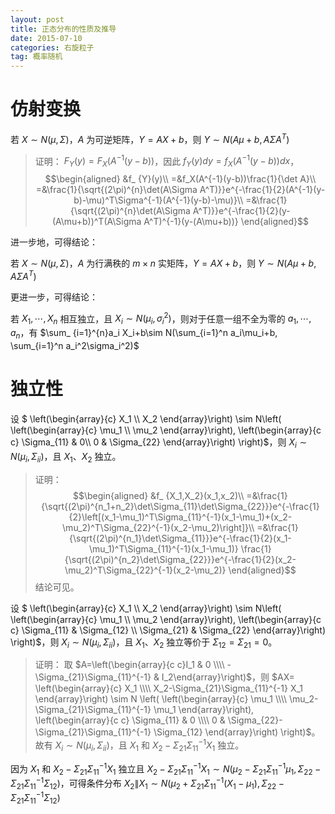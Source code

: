 ```yaml
---
layout: post
title: 正态分布的性质及推导
date: 2015-07-10
categories: 右旋粒子
tag: 概率随机
---
```


# 仿射变换

若 $X\sim N(\mu,\Sigma)$，$A$ 为可逆矩阵，$Y=AX+b$，则 $Y\sim N(A\mu+b,A\Sigma A^T)$

> 证明：
> $F_ {Y}(y)=F_{X}(A^{-1}(y-b))$，因此 $f_ {Y}(y)dy=f_{X}(A^{-1}(y-b))dx$，
> $$\begin{aligned}
&f_ {Y}(y)\\
=&f_X(A^{-1}(y-b))\frac{1}{\det A}\\
=&\frac{1}{\sqrt{(2\pi)^{n}\det(A\Sigma A^T)}}e^{-\frac{1}{2}(A^{-1}(y-b)-\mu)^T\Sigma^{-1}(A^{-1}(y-b)-\mu)}\\
=&\frac{1}{\sqrt{(2\pi)^{n}\det(A\Sigma A^T)}}e^{-\frac{1}{2}(y-(A\mu+b))^T(A\Sigma A^T)^{-1}(y-(A\mu+b))}
\end{aligned}$$

进一步地，可得结论：

若 $X\sim N(\mu,\Sigma)$，$A$ 为行满秩的 $m\times n$ 实矩阵，$Y=AX+b$，则 $Y\sim N(A\mu+b,A\Sigma A^T)$

更进一步，可得结论：

若 $X_1,\cdots,X_n$ 相互独立，且 $X_i\sim N(\mu_i,\sigma_i^2)$，则对于任意一组不全为零的 $a_1,\cdots,a_n$，有 $\sum_ {i=1}^{n}a_i X_i+b\sim N(\sum_{i=1}^n a_i\mu_i+b, \sum_{i=1}^n a_i^2\sigma_i^2)$

# 独立性

设 $
\left(\begin{array}{c}
X_1 \\\\ X_2
\end{array}\right)
\sim N\left(
\left(\begin{array}{c}
\mu_1 \\\\ \mu_2
\end{array}\right),
\left(\begin{array}{c c}
\Sigma_{11} & 0\\\\
0 & \Sigma_{22}
\end{array}\right)
\right)$，则 $X_i\sim N(\mu_i,\Sigma_{ii})$，且 $X_1$、$X_2$ 独立。

> 证明：
> $$\begin{aligned}
&f_ {X_1,X_2}(x_1,x_2)\\
=&\frac{1}{\sqrt{(2\pi)^{n_1+n_2}\det\Sigma_{11}\det\Sigma_{22}}}e^{-\frac{1}{2}\left[(x_1-\mu_1)^T\Sigma_{11}^{-1}(x_1-\mu_1)+(x_2-\mu_2)^T\Sigma_{22}^{-1}(x_2-\mu_2)\right]}\\
=&\frac{1}{\sqrt{(2\pi)^{n_1}\det\Sigma_{11}}}e^{-\frac{1}{2}(x_1-\mu_1)^T\Sigma_{11}^{-1}(x_1-\mu_1)}
\frac{1}{\sqrt{(2\pi)^{n_2}\det\Sigma_{22}}}e^{-\frac{1}{2}(x_2-\mu_2)^T\Sigma_{22}^{-1}(x_2-\mu_2)}
\end{aligned}$$
> 结论可见。

设 $
\left(\begin{array}{c}
X_1 \\\\ X_2
\end{array}\right)
\sim N\left(
\left(\begin{array}{c}
\mu_1 \\\\ \mu_2
\end{array}\right),
\left(\begin{array}{c c}
\Sigma_{11} & \Sigma_{12} \\\\
\Sigma_{21} & \Sigma_{22}
\end{array}\right)
\right)$，则 $X_i\sim N(\mu_i,\Sigma_{ii})$，且 $X_1$、$X_2$ 独立等价于 $\Sigma_{12}=\Sigma_{21}=0$。

> 证明：
> 取 $A=\left(\begin{array}{c c}I_1 & 0 \\\\ -\Sigma_{21}\Sigma_{11}^{-1} & I_2\end{array}\right)$，则 $AX=
\left(\begin{array}{c}
X_1 \\\\ X_2-\Sigma_{21}\Sigma_{11}^{-1} X_1
\end{array}\right)
\sim N \left(
\left(\begin{array}{c}
\mu_1 \\\\ \mu_2-\Sigma_{21}\Sigma_{11}^{-1} \mu_1
\end{array}\right),
\left(\begin{array}{c c}
\Sigma_{11} & 0 \\\\ 0 & \Sigma_{22}-\Sigma_{21}\Sigma_{11}^{-1} \Sigma_{12}
\end{array}\right)
\right)$。故有 $X_i\sim N(\mu_i,\Sigma_{ii})$，且 $X_1$ 和 $X_2-\Sigma_{21}\Sigma_{11}^{-1} X_1$ 独立。

因为 $X_1$ 和 $X_2-\Sigma_{21}\Sigma_{11}^{-1} X_1$ 独立且 $X_2-\Sigma_{21}\Sigma_{11}^{-1} X_1\sim N\left(\mu_2-\Sigma_{21}\Sigma_{11}^{-1} \mu_1, \Sigma_{22}-\Sigma_{21}\Sigma_{11}^{-1} \Sigma_{12}\right)$，可得条件分布 $X_2 \| X_1\sim N\left(\mu_2+\Sigma_{21}\Sigma_{11}^{-1}(X_1-\mu_1), \Sigma_{22}-\Sigma_{21}\Sigma_{11}^{-1} \Sigma_{12}\right)$
